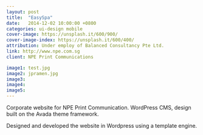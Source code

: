 ```yaml
---
layout: post
title:  "EasySpa"
date:   2014-12-02 10:00:00 +0800
categories: ui-design mobile
cover-image: https://unsplash.it/600/900/
cover-image-index: https://unsplash.it/600/400/
attribution: Under employ of Balanced Consultancy Pte Ltd.
link: http://www.npe.com.sg
client: NPE Print Communications

image1: test.jpg
image2: jpramen.jpg
image3:
image4:
image5:
---
```


Corporate website for NPE Print Communication. WordPress CMS, design built on the Avada theme framework.

Designed and developed the website in Wordpress using a template engine.